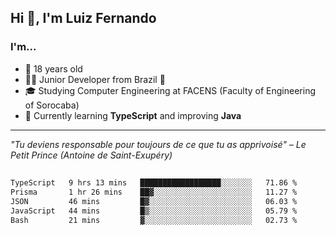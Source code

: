 <h2>Hi 👋, I'm Luiz Fernando</h2>

### I'm...
* 🤟 18 years old
* 👨‍💻 Junior Developer from Brazil 💚
* 🎓 Studying Computer Engineering at FACENS (Faculty of Engineering of Sorocaba)
* 🔭 Currently learning **TypeScript** and improving **Java**

---

_"Tu deviens responsable pour toujours de ce que tu as apprivoisé" – Le Petit Prince (Antoine de Saint-Exupéry)_

##

<!--START_SECTION:waka-->

```txt
TypeScript   9 hrs 13 mins   ██████████████████░░░░░░░   71.86 %
Prisma       1 hr 26 mins    ██▓░░░░░░░░░░░░░░░░░░░░░░   11.27 %
JSON         46 mins         █▓░░░░░░░░░░░░░░░░░░░░░░░   06.03 %
JavaScript   44 mins         █▒░░░░░░░░░░░░░░░░░░░░░░░   05.79 %
Bash         21 mins         ▓░░░░░░░░░░░░░░░░░░░░░░░░   02.73 %
```

<!--END_SECTION:waka-->
